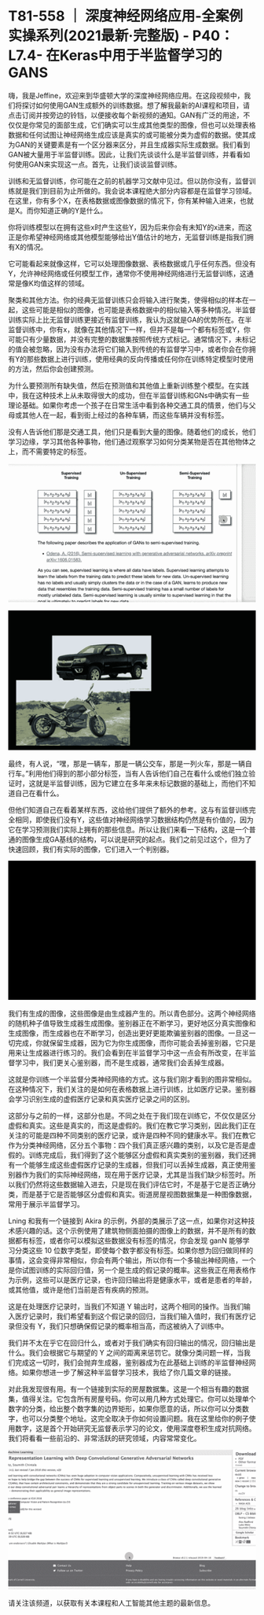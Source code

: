 # T81-558 ｜ 深度神经网络应用-全案例实操系列(2021最新·完整版) - P40：L7.4- 在Keras中用于半监督学习的GANS 

嗨，我是Jeffine，欢迎来到华盛顿大学的深度神经网络应用。在这段视频中，我们将探讨如何使用GAN生成额外的训练数据。想了解我最新的AI课程和项目，请点击订阅并按旁边的铃铛，以便接收每个新视频的通知。GAN有广泛的用途，不仅仅是你常见的面部生成，它们确实可以生成其他类型的图像，但也可以处理表格数据和任何试图让神经网络生成应该是真实的或可能被分类为虚假的数据。使其成为GAN的关键要素是有一个区分器来区分，并且生成器实际生成数据。我们看到GAN被大量用于半监督训练。因此，让我们先谈谈什么是半监督训练，并看看如何使用GAN来实现这一点。首先，让我们谈谈监督训练。

训练和无监督训练，你可能在之前的机器学习文献中见过。但以防你没有，监督训练就是我们到目前为止所做的。我会说本课程绝大部分内容都是在监督学习领域。在这里，你有多个X，在表格数据或图像数据的情况下，你有某种输入进来，也就是X。而你知道正确的Y是什么。

你将训练模型以在拥有这些x时产生这些Y，因为后来你会有未知Y的x进来，而这正是你希望神经网络或其他模型能够给出Y值估计的地方，无监督训练是指我们拥有X的情况。

它可能看起来就像这样，它可以处理图像数据、表格数据或几乎任何东西。但没有Y，允许神经网络或任何模型工作，通常你不使用神经网络进行无监督训练，这通常是像K均值这样的领域。

聚类和其他方法。你的经典无监督训练只会将输入进行聚类，使得相似的样本在一起，这些可能是相似的图像，也可能是表格数据中的相似输入等多种情况。半监督训练实际上比无监督训练更接近有监督训练，我认为这就是GA的优势所在。在半监督训练中，你有x，就像在其他情况下一样，但并不是每一个都有标签或Y，你可能只有少量数据，并没有完整的数据集按照传统方式标记。通常情况下，未标记的值会被忽略，因为没有办法将它们输入到传统的有监督学习中，或者你会在你拥有Y的那些数据上进行训练，使用经典的反向传播或任何你在训练特定模型时使用的方法，然后你会创建预测。

为什么要预测所有缺失值，然后在预测值和其他值上重新训练整个模型。在实践中，我在这种技术上从未取得很大的成功，但在半监督训练和GNs中确实有一些理论基础。如果你考虑一个孩子在日常生活中看到各种交通工具的情景，他们与父母或其他人在一起，看到街上经过的各种车辆，而这些车辆并没有标签。

没有人告诉他们那是交通工具，他们只是看到大量的图像。随着他们的成长，他们学习边缘，学习其他各种事物，他们通过观察学习如何分类某物是否在其他物体之上，而不需要特定的标签。

![](img/f767f7ef74d84f44593821b6fdff2880_1.png)

![](img/f767f7ef74d84f44593821b6fdff2880_2.png)

最终，有人说，“嘿，那是一辆车，那是一辆公交车，那是一列火车，那是一辆自行车。”利用他们得到的那小部分标签，当有人告诉他们自己在看什么或他们独立验证时，这就是半监督训练，因为它建立在多年来未标记数据的基础上，而他们不知道自己在看什么。

但他们知道自己在看着某样东西，这给他们提供了额外的参考。这与有监督训练完全相同，即使我们没有Y，这些值对神经网络学习数据结构仍然是有价值的，因为它在学习预测我们实际上拥有的那些信息。所以让我们来看一下结构，这是一个普通的图像生成GA基线的结构，可以说是研究的起点。我们之前见过这个，但为了快速回顾，我们有实际的图像，它们进入一个判别器。

![](img/f767f7ef74d84f44593821b6fdff2880_4.png)

我们有生成的图像，这些图像是由生成器产生的。所以青色部分。这两个神经网络的随机种子值导致生成器生成图像。鉴别器正在不断学习，更好地区分真实图像和生成图像，而生成器也在不断学习，创造出更好更能欺骗鉴别器的图像。一旦这一切完成，你就保留生成器，因为它为你生成图像，而你可能会丢掉鉴别器，它只是用来让生成器进行练习的。我们会看到在半监督学习中这一点会有所改变，在半监督学习中，我们更关心鉴别器，而不是生成器，通常我们会丢掉生成器。

这就是你训练一个半监督分类神经网络的方式。这与我们刚才看到的图非常相似。在这种情况下，我们关注的是如何在表格数据上进行训练，比如医疗记录。鉴别器会学习识别生成的虚假医疗记录和真实医疗记录之间的区别。

这部分与之前的一样，这部分也是。不同之处在于我们现在训练它，不仅仅是区分虚假和真实。这些是真实的，而这是虚假的。我们在教它学习类别，因此我们正在关注的可能是四种不同类别的医疗记录，或许是四种不同的健康水平。我们在教它作为分类神经网络，区分五个事物：四个我们真正感兴趣的类别，以及它是否是虚假的。训练完成后，我们得到了这个能够区分虚假和真实类别的鉴别器，我们还拥有一个能够生成这些虚假医疗记录的生成器，但我们可以丢掉生成器，真正使用鉴别器作为我们的实际神经网络，现在用于医疗记录，尤其是当我们缺少标签时。所以我们仍然将这些数据输入进去，只是现在我们评估它时，不是基于它是否正确分类，而是基于它是否能够区分虚假和真实。街道房屋视图数据集是一种图像数据，常用于展示半监督学习。

Lning 和我有一个链接到 Akira 的示例，外部的类展示了这一点，如果你对这种技术感兴趣的话。这个示例使用了建筑物侧面拍摄的图像上的数据，并不是所有的数据都有标签，或者你可以模拟这些数据没有标签的情况，你会发现 ganN 能够学习分类这些 10 位数字类型，即使每个数字都没有标签。如果你想为回归做同样的事情，这会变得非常相似，你会有两个输出，所以你有一个多输出神经网络，一个是你试图训练的实际回归值，另一个是生成的假记录的概率。这些我正在用表格作为示例，这些可以是医疗记录，也许回归输出将是健康水平，或者是患者的年龄，或其他值，或许是他们当前是否有疾病的预测。

这是在处理医疗记录时，当我们不知道 Y 输出时，这两个相同的操作。当我们输入医疗记录时，我们希望看到这个假记录的回归，当我们输入值时，我们有医疗记录但没有 Y，我们只想确保假记录的概率相当高，而这被纳入了训练中。

我们并不太在乎它在回归什么，或者对于我们确实有回归输出的情况，回归输出是什么。我们会根据它与期望的 Y 之间的距离来惩罚它。就像分类问题一样，当我们完成这一切时，我们会抛弃生成器，鉴别器成为在此基础上训练的半监督神经网络。如果你想进一步了解这种半监督学习技术，我给了你几篇文章的链接。

对此我发现很有用。有一个链接到实际的房屋数据集。这是一个相当有趣的数据集，值得关注。它包含所有房屋号码。你可以用几种方式处理它。你可以处理单个数字的分类，给出整个数字集的边界矩形，如果你愿意的话，所以你可以分类数字，也可以分类整个地址。这完全取决于你如何设置问题。我在这里给你的例子使用数字，这是首个开始研究无监督表示学习的论文，使用深度卷积生成对抗网络。我们将看看一些前沿的、非常活跃的研究领域，内容常常变化。

![](img/f767f7ef74d84f44593821b6fdff2880_6.png)

请关注该频道，以获取有关本课程和人工智能其他主题的最新信息。
